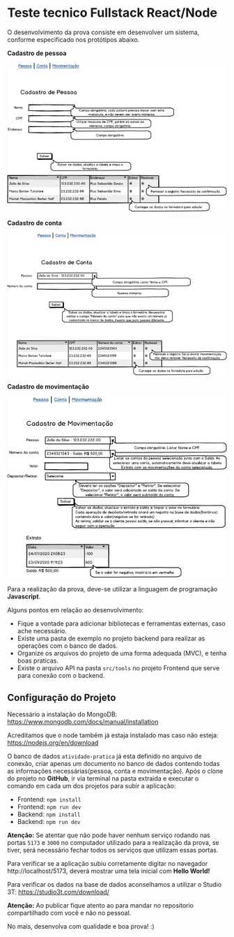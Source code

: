 # Teste tecnico Fullstack React/Node

O desenvolvimento da prova consiste em desenvolver um sistema, conforme especificado nos protótipos abaixo.

**Cadastro de pessoa**

![prova-fullstack-react-node-solucoes-digitais](imagens/pessoa.png)

**Cadastro de conta**

![prova-fullstack-react-node-solucoes-digitais](imagens/conta.png)

**Cadastro de movimentação**

![prova-fullstack-react-node-solucoes-digitais](imagens/movimentacao.png)

Para a realização da prova, deve-se utilizar a linguagem de programação **Javascript**.

Alguns pontos em relação ao desenvolvimento: 
- Fique a vontade para adicionar bibliotecas e ferramentas externas, caso ache necessário.
- Existe uma pasta de exemplo no projeto backend para realizar as operações com o banco de dados.
- Organize os arquivos do projeto de uma forma adequada (MVC), e tenha boas praticas.
- Existe o arquivo API na pasta `src/tools` no projeto Frontend que serve para conexão com o backend.

## Configuração do Projeto

Necessário a instalação do MongoDB: https://www.mongodb.com/docs/manual/installation

Acreditamos que o node também já estaja instalado mas caso não esteja: https://nodejs.org/en/download

O banco de dados `atividade-pratica` já esta definido no arquivo de conexão, criar apenas um documento no banco de dados contendo todas as informações necessárias(pessoa, conta e movimentação). 
Após o clone do projeto no **GitHub**, ir via terminal na pasta extraida e executar o comando em cada um dos projetos para subir a aplicação:
 - Frontend: `npm install`
 - Frontend: `npm run dev`
 - Backend: `npm install`
 - Backend: `npm run dev`

**Atenção:** Se atentar que não pode haver nenhum serviço rodando nas portas `5173` e `3000` no computador utilizado para a realização da prova, se tiver, será necessário fechar todos os serviços que utilizam essas portas.

Para verificar se a aplicação subiu corretamente digitar no navegador http://localhost/5173, deverá mostrar uma tela inicial com **Hello World!**

Para verificar os dados na base de dados aconselhamos a utilizar o Studio 3T: https://studio3t.com/download/

**Atenção:** Ao publicar fique atento ao para mandar no repositorio compartilhado com você e não no pessoal.

No mais, desenvolva com qualidade e boa prova! :)
